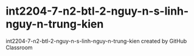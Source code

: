 # int2204-7-n2-btl-2-nguy-n-s-linh-nguy-n-trung-kien
int2204-7-n2-btl-2-nguy-n-s-linh-nguy-n-trung-kien created by GitHub Classroom
